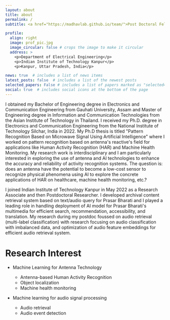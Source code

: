 ```yaml
---
layout: about
title: about
permalink: /
subtitle: <a href="https://madhavlab.github.io/team/">Post Doctoral Fellow</a>, <a href="https://madhavlab.github.io/">MadhavLab</a>,  Indian Institute of Technology Kanpur

profile:
  align: right
  image: prof_pic.jpg
  image_circular: false # crops the image to make it circular
  address: >
    <p>Department of Electrical Engineering</p>
    <p>Indian Institute of Technology Kanpur</p>
    <p>Kanpur, Uttar Pradesh, India</p>

news: true  # includes a list of news items
latest_posts: false  # includes a list of the newest posts
selected_papers: False # includes a list of papers marked as "selected={true}"
social: true  # includes social icons at the bottom of the page
---
```


I obtained my Bachelor of Engineering degree in Electronics and Communication Engineering from Gauhati University, Assam and Master of Engineering degree in Information and Communication Technologies from the Asian Institute of Technology in Thailand. I received my Ph.D. degree in Electronics and Communication Engineering from the National Institute of Technology Silchar, India in 2022. My Ph.D thesis is titled "Pattern Recognition Based on Microwave Signal Using Artificial Intelligence" where I worked on pattern recognition based on antenna's reactive's field for applications like Human Activity Recognition (HAR) and Machine Health Monitoring. My research work is interdisciplinary and I am particularly interested in exploring the use of antenna and AI technologies to enhance the accuracy and reliability of activity recognition systems. The question is: does an antenna have the potential to become a low-cost sensor to recognize physical phenomena using AI to explore the concrete applications of HAR on healthcare, machine health monitoring, etc.?

I joined Indian Institute of Technology Kanpur in May 2022 as a Research Associate and then Postdoctoral Researcher. I developed archival content retrieval system based on text/audio query for Prasar Bharati and I played a leading role in handling deployment of AI model for Prasar Bharati's multimedia for efficient search, recommendation, accessibility, and translation. My research during my postdoc foussed on audio retrieval (multi-label classification) with research focusing on audio classification with imbalanced data, and optimization of audio feature embeddings for efficient audio retrieval system.

# Research Interest

- Machine Learning for Antenna Technology
  - Antenna-based Human Activity Recognition
  - Object localization
  - Machine health monitoring 

- Machine learning for audio signal processing
  - Audio retrieval
  - Audio event detection
